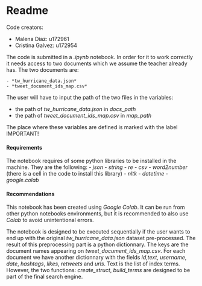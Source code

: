 # Readme 

Code creators:

- Malena Díaz: u172961
- Cristina Galvez: u172954

The code is submitted in a *.ipynb* notebook. In order for it to work correctly it needs access to two documents which we assume the teacher already has. The two documents are:

	- *tw_hurricane_data.json*
	- *tweet_document_ids_map.csv*

The user will have to input the path of the two files in the variables:

-  the path of *tw_hurricane_data.json* in  *docs_path*
- the path of *tweet_document_ids_map.csv* in *map_path*

The place where these variables are defined is marked with the label IMPORTANT! 

#### Requirements
The notebook requires of some python libraries to be installed in the machine. They are the following:
	- *json*
	- *string*
	- *re*
	- *csv*
	- *word2number* (there is a cell in the code to install this library)
	- *nltk*
	- *datetime*
	- *google.colab*

#### Recommendations
This notebook has been created using *Google Colab*. It can be run from other python notebooks environments, but it is recommended to also use *Colab* to avoid unintentional errors.

The notebook is designed to be executed sequentially if the user wants to end up with the original *tw_hurricane_data.json* dataset pre-processed. The result of this preprocessing part is a python dictionnary. The keys are the document names appearing on  *tweet_document_ids_map.csv*. For each document we have another dictionnary with the fields *id*,*text*, *username*, *date*, *hashtags*, *likes*, *retweets* and *urls*. Text is the list of index terms. However, the two functions: *create_struct*, *build_terms* are designed to be part of the final search engine.


